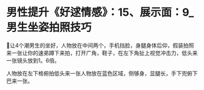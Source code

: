 # 男性提升《好逑情感》：15、展示面：9_男生坐姿拍照技巧

🎼让4个潮男生的坐好，人物放在中间两个，手机挡脸，身腿身体后仰，假装拍照来一张让你的速弟蹲下来拍，打开广角，鞋子，在左下角扯上视觉冲击力，低头来一张镜头放到1。6倍。

人物放在左下格俯拍低头来一张人物放在蓝色区域，侧够身，显腿长，手下兜俯下巴来一张。